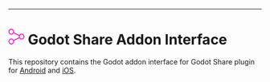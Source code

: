 
---
# ![](icon.png?raw=true) Godot Share Addon Interface

This repository contains the Godot addon interface for Godot Share plugin for [Android](https://github.com/cengiz-pz/godot-android-share-plugin) and [iOS](https://github.com/cengiz-pz/godot-ios-share-plugin).

